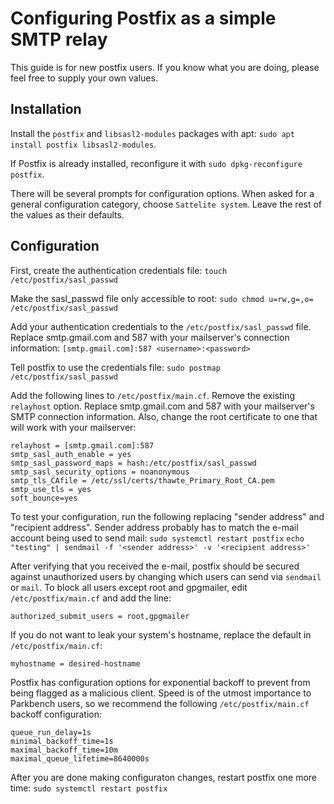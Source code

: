 # Configuring Postfix as a simple SMTP relay

This guide is for new postfix users. If you know what you are doing, please feel free to
supply your own values.

## Installation
Install the `postfix` and `libsasl2-modules` packages with apt: `sudo apt install postfix
libsasl2-modules`.

If Postfix is already installed, reconfigure it with `sudo dpkg-reconfigure postfix`.

There will be several prompts for configuration options. When asked for a general
configuration category, choose `Sattelite system`. Leave the rest of the values as
their defaults.

## Configuration
First, create the authentication credentials file:
`touch /etc/postfix/sasl_passwd`

Make the sasl_passwd file only accessible to root:
`sudo chmod u=rw,g=,o= /etc/postfix/sasl_passwd`

Add your authentication credentials to the `/etc/postfix/sasl_passwd` file. Replace
smtp.gmail.com and 587 with your mailserver's connection information:
`[smtp.gmail.com]:587 <username>:<password>`

Tell postfix to use the credentials file:
`sudo postmap /etc/postfix/sasl_passwd`

Add the following lines to `/etc/postfix/main.cf`. Remove the existing `relayhost` option.
Replace smtp.gmail.com and 587 with your mailserver's SMTP connection information. Also,
change the root certificate to one that will work with your mailserver:
```
relayhost = [smtp.gmail.com]:587
smtp_sasl_auth_enable = yes
smtp_sasl_password_maps = hash:/etc/postfix/sasl_passwd
smtp_sasl_security_options = noanonymous
smtp_tls_CAfile = /etc/ssl/certs/thawte_Primary_Root_CA.pem
smtp_use_tls = yes
soft_bounce=yes
```

To test your configuration, run the following replacing "sender address" and "recipient
address". Sender address probably has to match the e-mail account being used to send mail:
`sudo systemctl restart postfix`
`echo "testing" | sendmail -f '<sender address>' -v '<recipient address>'`

After verifying that you received the e-mail, postfix should be secured against unauthorized
users by changing which users can send via `sendmail` or `mail`. To block all users except
root and gpgmailer, edit `/etc/postfix/main.cf` and add the line:
```
authorized_submit_users = root,gpgmailer
```

If you do not want to leak your system's hostname, replace the default in
`/etc/postfix/main.cf`:
```
myhostname = desired-hostname
```

Postfix has configuration options for exponential backoff to prevent from being flagged as a
malicious client. Speed is of the utmost importance to Parkbench users, so we recommend the
following `/etc/postfix/main.cf` backoff configuration:
```
queue_run_delay=1s
minimal_backoff_time=1s
maximal_backoff_time=10m
maximal_queue_lifetime=8640000s
```

After you are done making configuraton changes, restart postfix one more time:
`sudo systemctl restart postfix`
